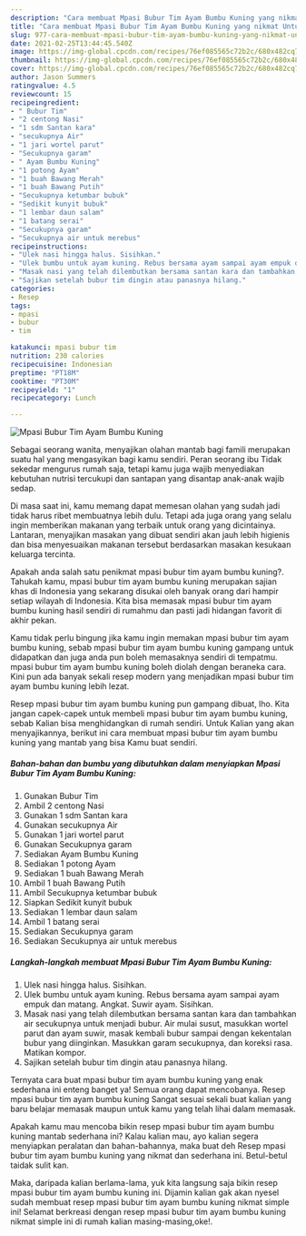```yaml
---
description: "Cara membuat Mpasi Bubur Tim Ayam Bumbu Kuning yang nikmat Untuk Jualan"
title: "Cara membuat Mpasi Bubur Tim Ayam Bumbu Kuning yang nikmat Untuk Jualan"
slug: 977-cara-membuat-mpasi-bubur-tim-ayam-bumbu-kuning-yang-nikmat-untuk-jualan
date: 2021-02-25T13:44:45.540Z
image: https://img-global.cpcdn.com/recipes/76ef085565c72b2c/680x482cq70/mpasi-bubur-tim-ayam-bumbu-kuning-foto-resep-utama.jpg
thumbnail: https://img-global.cpcdn.com/recipes/76ef085565c72b2c/680x482cq70/mpasi-bubur-tim-ayam-bumbu-kuning-foto-resep-utama.jpg
cover: https://img-global.cpcdn.com/recipes/76ef085565c72b2c/680x482cq70/mpasi-bubur-tim-ayam-bumbu-kuning-foto-resep-utama.jpg
author: Jason Summers
ratingvalue: 4.5
reviewcount: 15
recipeingredient:
- " Bubur Tim"
- "2 centong Nasi"
- "1 sdm Santan kara"
- "secukupnya Air"
- "1 jari wortel parut"
- "Secukupnya garam"
- " Ayam Bumbu Kuning"
- "1 potong Ayam"
- "1 buah Bawang Merah"
- "1 buah Bawang Putih"
- "Secukupnya ketumbar bubuk"
- "Sedikit kunyit bubuk"
- "1 lembar daun salam"
- "1 batang serai"
- "Secukupnya garam"
- "Secukupnya air untuk merebus"
recipeinstructions:
- "Ulek nasi hingga halus. Sisihkan."
- "Ulek bumbu untuk ayam kuning. Rebus bersama ayam sampai ayam empuk dan matang. Angkat. Suwir ayam. Sisihkan."
- "Masak nasi yang telah dilembutkan bersama santan kara dan tambahkan air secukupnya untuk menjadi bubur. Air mulai susut, masukkan wortel parut dan ayam suwir, masak kembali bubur sampai dengan kekentalan bubur yang diinginkan. Masukkan garam secukupnya, dan koreksi rasa. Matikan kompor."
- "Sajikan setelah bubur tim dingin atau panasnya hilang."
categories:
- Resep
tags:
- mpasi
- bubur
- tim

katakunci: mpasi bubur tim 
nutrition: 230 calories
recipecuisine: Indonesian
preptime: "PT18M"
cooktime: "PT30M"
recipeyield: "1"
recipecategory: Lunch

---
```



![Mpasi Bubur Tim Ayam Bumbu Kuning](https://img-global.cpcdn.com/recipes/76ef085565c72b2c/680x482cq70/mpasi-bubur-tim-ayam-bumbu-kuning-foto-resep-utama.jpg)

Sebagai seorang wanita, menyajikan olahan mantab bagi famili merupakan suatu hal yang mengasyikan bagi kamu sendiri. Peran seorang ibu Tidak sekedar mengurus rumah saja, tetapi kamu juga wajib menyediakan kebutuhan nutrisi tercukupi dan santapan yang disantap anak-anak wajib sedap.

Di masa  saat ini, kamu memang dapat memesan olahan yang sudah jadi tidak harus ribet membuatnya lebih dulu. Tetapi ada juga orang yang selalu ingin memberikan makanan yang terbaik untuk orang yang dicintainya. Lantaran, menyajikan masakan yang dibuat sendiri akan jauh lebih higienis dan bisa menyesuaikan makanan tersebut berdasarkan masakan kesukaan keluarga tercinta. 



Apakah anda salah satu penikmat mpasi bubur tim ayam bumbu kuning?. Tahukah kamu, mpasi bubur tim ayam bumbu kuning merupakan sajian khas di Indonesia yang sekarang disukai oleh banyak orang dari hampir setiap wilayah di Indonesia. Kita bisa memasak mpasi bubur tim ayam bumbu kuning hasil sendiri di rumahmu dan pasti jadi hidangan favorit di akhir pekan.

Kamu tidak perlu bingung jika kamu ingin memakan mpasi bubur tim ayam bumbu kuning, sebab mpasi bubur tim ayam bumbu kuning gampang untuk didapatkan dan juga anda pun boleh memasaknya sendiri di tempatmu. mpasi bubur tim ayam bumbu kuning boleh diolah dengan beraneka cara. Kini pun ada banyak sekali resep modern yang menjadikan mpasi bubur tim ayam bumbu kuning lebih lezat.

Resep mpasi bubur tim ayam bumbu kuning pun gampang dibuat, lho. Kita jangan capek-capek untuk membeli mpasi bubur tim ayam bumbu kuning, sebab Kalian bisa menghidangkan di rumah sendiri. Untuk Kalian yang akan menyajikannya, berikut ini cara membuat mpasi bubur tim ayam bumbu kuning yang mantab yang bisa Kamu buat sendiri.

<!--inarticleads1-->

##### Bahan-bahan dan bumbu yang dibutuhkan dalam menyiapkan Mpasi Bubur Tim Ayam Bumbu Kuning:

1. Gunakan  Bubur Tim
1. Ambil 2 centong Nasi
1. Gunakan 1 sdm Santan kara
1. Gunakan secukupnya Air
1. Gunakan 1 jari wortel parut
1. Gunakan Secukupnya garam
1. Sediakan  Ayam Bumbu Kuning
1. Sediakan 1 potong Ayam
1. Sediakan 1 buah Bawang Merah
1. Ambil 1 buah Bawang Putih
1. Ambil Secukupnya ketumbar bubuk
1. Siapkan Sedikit kunyit bubuk
1. Sediakan 1 lembar daun salam
1. Ambil 1 batang serai
1. Sediakan Secukupnya garam
1. Sediakan Secukupnya air untuk merebus




<!--inarticleads2-->

##### Langkah-langkah membuat Mpasi Bubur Tim Ayam Bumbu Kuning:

1. Ulek nasi hingga halus. Sisihkan.
1. Ulek bumbu untuk ayam kuning. Rebus bersama ayam sampai ayam empuk dan matang. Angkat. Suwir ayam. Sisihkan.
1. Masak nasi yang telah dilembutkan bersama santan kara dan tambahkan air secukupnya untuk menjadi bubur. Air mulai susut, masukkan wortel parut dan ayam suwir, masak kembali bubur sampai dengan kekentalan bubur yang diinginkan. Masukkan garam secukupnya, dan koreksi rasa. Matikan kompor.
1. Sajikan setelah bubur tim dingin atau panasnya hilang.




Ternyata cara buat mpasi bubur tim ayam bumbu kuning yang enak sederhana ini enteng banget ya! Semua orang dapat mencobanya. Resep mpasi bubur tim ayam bumbu kuning Sangat sesuai sekali buat kalian yang baru belajar memasak maupun untuk kamu yang telah lihai dalam memasak.

Apakah kamu mau mencoba bikin resep mpasi bubur tim ayam bumbu kuning mantab sederhana ini? Kalau kalian mau, ayo kalian segera menyiapkan peralatan dan bahan-bahannya, maka buat deh Resep mpasi bubur tim ayam bumbu kuning yang nikmat dan sederhana ini. Betul-betul taidak sulit kan. 

Maka, daripada kalian berlama-lama, yuk kita langsung saja bikin resep mpasi bubur tim ayam bumbu kuning ini. Dijamin kalian gak akan nyesel sudah membuat resep mpasi bubur tim ayam bumbu kuning nikmat simple ini! Selamat berkreasi dengan resep mpasi bubur tim ayam bumbu kuning nikmat simple ini di rumah kalian masing-masing,oke!.

